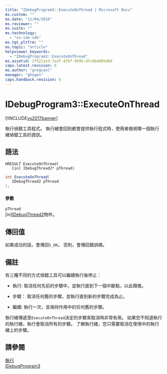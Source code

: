 ```yaml
---
title: "IDebugProgram3::ExecuteOnThread | Microsoft Docs"
ms.custom: ""
ms.date: "11/04/2016"
ms.reviewer: ""
ms.suite: ""
ms.technology: 
  - "vs-ide-sdk"
ms.tgt_pltfrm: ""
ms.topic: "article"
helpviewer_keywords: 
  - "IDebugProgram3::ExecuteOnThread"
ms.assetid: 2f5211e3-7a3f-47bf-9595-dfc8b4895d0d
caps.latest.revision: 6
ms.author: "gregvanl"
manager: "ghogen"
caps.handback.revision: 6
---
```

# IDebugProgram3::ExecuteOnThread
[!INCLUDE[vs2017banner](../../../code-quality/includes/vs2017banner.md)]

執行偵錯工具程式。  執行緒會回到都會提供執行程式時，使用者檢視哪一個執行緒偵錯工具的資訊。  
  
## 語法  
  
```cpp#  
HRESULT ExecuteOnThread(  
   [in] IDebugThread2* pThread)  
```  
  
```c#  
int ExecuteOnThread(  
   IDebugThread2 pThread  
);  
```  
  
#### 參數  
 `pThread`  
 \[in\][IDebugThread2](../../../extensibility/debugger/reference/idebugthread2.md)物件。  
  
## 傳回值  
 如果成功的話，會傳回`S_OK`。 否則，會傳回錯誤碼。  
  
## 備註  
 有三種不同的方式偵錯工具可以繼續執行後停止：  
  
-   執行: 取消任何先前的步驟中，並執行直到下一個中斷點，以此類推。  
  
-   步驟： 取消任何舊的步驟，並執行直到新的步驟完成為止。  
  
-   繼續: 執行一次，並保持作用中的任何舊的步驟。  
  
 執行緒傳遞至`ExecuteOnThread`決定的步驟來取消時非常有用。  如果您不知道執行的執行緒，執行會取消所有的步驟。  了解執行緒，您只需要取消在使用中的執行緒上的步驟。  
  
## 請參閱  
 [執行](../../../extensibility/debugger/reference/idebugprogram2-execute.md)   
 [IDebugProgram3](../../../extensibility/debugger/reference/idebugprogram3.md)